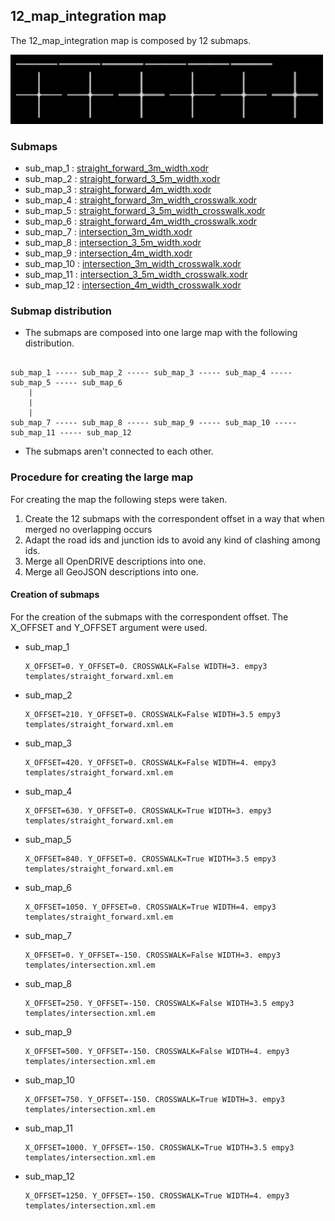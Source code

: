 ## 12_map_integration map


The 12_map_integration map is composed by 12 submaps.

<img src="../../docs/12_map_integration.jpg" width=500>

### Submaps


 - sub_map_1 : [straight_forward_3m_width.xodr](../../resources/straight_forward/straight_forward_3m_width.xodr)
 - sub_map_2 : [straight_forward_3_5m_width.xodr](../../resources/straight_forward/straight_forward_3_5m_width.xodr)
 - sub_map_3 : [straight_forward_4m_width.xodr](../../resources/straight_forward/straight_forward_4m_width.xodr)
 - sub_map_4 : [straight_forward_3m_width_crosswalk.xodr](../../resources/straight_forward/straight_forward_3m_width_crosswalk.xodr)
 - sub_map_5 : [straight_forward_3_5m_width_crosswalk.xodr](../../resources/straight_forward/straight_forward_3_5m_width_crosswalk.xodr)
 - sub_map_6 : [straight_forward_4m_width_crosswalk.xodr](../../resources/straight_forward/straight_forward_4m_width_crosswalk.xodr)
 - sub_map_7 : [intersection_3m_width.xodr](../../resources/intersection/intersection_3m_width.xodr)
 - sub_map_8 : [intersection_3_5m_width.xodr](../../resources/intersection/intersection_3_5m_width.xodr)
 - sub_map_9 : [intersection_4m_width.xodr](../../resources/intersection/intersection_4m_width.xodr)
 - sub_map_10 : [intersection_3m_width_crosswalk.xodr](../../resources/intersection/intersection_3m_width_crosswalk.xodr)
 - sub_map_11 : [intersection_3_5m_width_crosswalk.xodr](../../resources/intersection/intersection_3_5m_width_crosswalk.xodr)
 - sub_map_12 : [intersection_4m_width_crosswalk.xodr](../../resources/intersection/intersection_4m_width_crosswalk.xodr)

### Submap distribution


 - The submaps are composed into one large map with the following distribution.

```

sub_map_1 ----- sub_map_2 ----- sub_map_3 ----- sub_map_4 ----- sub_map_5 ----- sub_map_6
    |
    |
    |
sub_map_7 ----- sub_map_8 ----- sub_map_9 ----- sub_map_10 ----- sub_map_11 ----- sub_map_12
```

 - The submaps aren't connected to each other.

### Procedure for creating the large map

For creating the map the following steps were taken.

1. Create the 12 submaps with the correspondent offset in a way that when merged no overlapping occurs
2. Adapt the road ids and junction ids to avoid any kind of clashing among ids.
3. Merge all OpenDRIVE descriptions into one.
4. Merge all GeoJSON descriptions into one.

#### Creation of submaps

For the creation of the submaps with the correspondent offset. The X_OFFSET and Y_OFFSET argument were used.


- sub_map_1
  ```
  X_OFFSET=0. Y_OFFSET=0. CROSSWALK=False WIDTH=3. empy3 templates/straight_forward.xml.em
  ```
- sub_map_2
  ```
  X_OFFSET=210. Y_OFFSET=0. CROSSWALK=False WIDTH=3.5 empy3 templates/straight_forward.xml.em
  ```
- sub_map_3
  ```
  X_OFFSET=420. Y_OFFSET=0. CROSSWALK=False WIDTH=4. empy3 templates/straight_forward.xml.em
  ```
- sub_map_4
  ```
  X_OFFSET=630. Y_OFFSET=0. CROSSWALK=True WIDTH=3. empy3 templates/straight_forward.xml.em
  ```
- sub_map_5
  ```
  X_OFFSET=840. Y_OFFSET=0. CROSSWALK=True WIDTH=3.5 empy3 templates/straight_forward.xml.em
  ```
- sub_map_6
  ```
  X_OFFSET=1050. Y_OFFSET=0. CROSSWALK=True WIDTH=4. empy3 templates/straight_forward.xml.em
  ```
- sub_map_7
  ```
  X_OFFSET=0. Y_OFFSET=-150. CROSSWALK=False WIDTH=3. empy3 templates/intersection.xml.em
  ```
- sub_map_8
  ```
  X_OFFSET=250. Y_OFFSET=-150. CROSSWALK=False WIDTH=3.5 empy3 templates/intersection.xml.em
  ```
- sub_map_9
  ```
  X_OFFSET=500. Y_OFFSET=-150. CROSSWALK=False WIDTH=4. empy3 templates/intersection.xml.em
  ```
- sub_map_10
  ```
  X_OFFSET=750. Y_OFFSET=-150. CROSSWALK=True WIDTH=3. empy3 templates/intersection.xml.em
  ```
- sub_map_11
  ```
  X_OFFSET=1000. Y_OFFSET=-150. CROSSWALK=True WIDTH=3.5 empy3 templates/intersection.xml.em
  ```
- sub_map_12
  ```
  X_OFFSET=1250. Y_OFFSET=-150. CROSSWALK=True WIDTH=4. empy3 templates/intersection.xml.em
  ```
